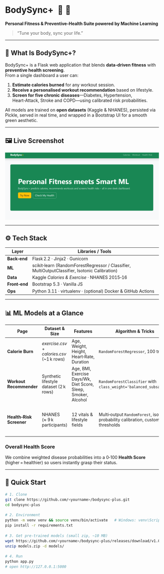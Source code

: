 # BodySync+  :muscle: :heartbeat:
**Personal Fitness & Preventive‑Health Suite powered by Machine Learning**

> “Tune your body, sync your life.”

---

## 🔑 What Is BodySync+?

BodySync+ is a Flask web application that blends **data‑driven fitness** with **preventive health screening**.  
From a single dashboard a user can:

1. **Estimate calories burned** for any workout session.  
2. **Receive a personalised workout recommendation** based on lifestyle.  
3. **Screen for five chronic diseases**—Diabetes, Hypertension, Heart‑Attack, Stroke and COPD—using calibrated risk probabilities.

All models are trained on **open datasets** (Kaggle & NHANES), persisted via Pickle, served in real time, and wrapped in a Bootstrap UI for a smooth green aesthetic.

---

## 🖼️ Live Screenshot

![landing page](https://github.com/Khawaish2006/BodySync-/blob/main/Screenshot%202025-06-28%20134447.png)



---

## ⚙️ Tech Stack

| Layer | Libraries / Tools |
|-------|-------------------|
| **Back‑end** | Flask 2.2 · Jinja2 · Gunicorn |
| **ML** | scikit‑learn (RandomForestRegressor / Classifier, MultiOutputClassifier, Isotonic Calibration) |
| **Data** | Kaggle *Calories & Exercise* · NHANES 2015‑16 |
| **Front‑end** | Bootstrap 5.3 · Vanilla JS |
| **Ops** | Python 3.11 · virtualenv · (optional) Docker & GitHub Actions |

---

## 📊 ML Models at a Glance

| Page | Dataset & Size | Features | Algorithm & Tricks | Key Metric |
|------|----------------|----------|--------------------|------------|
| **Calorie Burn** | *exercise.csv* + *calories.csv* (~1 k rows) | Age, Weight, Height, Heart‑Rate, Duration | `RandomForestRegressor`, 100 trees | MAE ≈ **12 kcal** |
| **Workout Recommender** | Synthetic lifestyle dataset (2 k rows) | Age, BMI, Exercise Days/Wk, Diet Score, Sleep, Smoker, Alcohol | `RandomForestClassifier` with `class_weight='balanced_subsample'` | F1‑weighted **0.94** |
| **Health‑Risk Screener** | NHANES (≈ 9 k participants) | 12 vitals & lifestyle fields | Multi‑output `RandomForest`, isotonic probability calibration, custom thresholds | **AUC 0.94** (Diabetes); recall 0.45‑0.80 across labels |

### Overall Health Score  
We combine weighted disease probabilities into a 0‑100 **Health Score** (higher = healthier) so users instantly grasp their status.

---

## 🚀 Quick Start

```bash
# 1. Clone
git clone https://github.com/<yourname>/bodysync-plus.git
cd bodysync-plus

# 2. Environment
python -m venv venv && source venv/bin/activate   # Windows: venv\Scripts\activate
pip install -r requirements.txt

# 3. Get pre‑trained models (small zip, ~10 MB)
wget https://github.com/<yourname>/bodysync-plus/releases/download/v1.0/models.zip
unzip models.zip -d models/

# 4. Run
python app.py
# open http://127.0.0.1:5000
